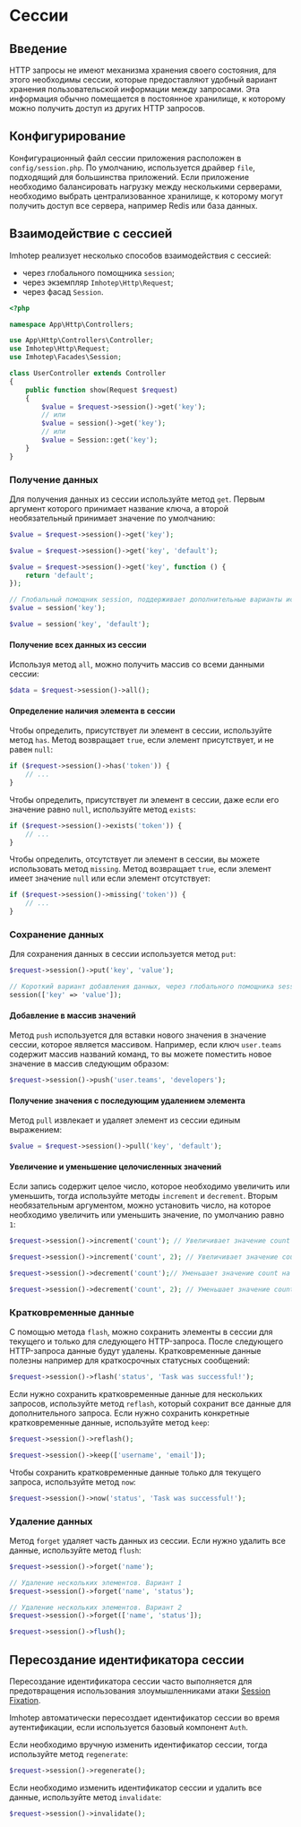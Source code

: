 # Сессии

## Введение

HTTP запросы не имеют механизма хранения своего состояния, для этого необходимы сессии, которые предоставляют удобный вариант хранения пользовательской информации между запросами. Эта информация обычно помещается в постоянное хранилище, к которому можно получить доступ из других HTTP запросов. 

## Конфигурирование

Конфигурационный файл сессии приложения расположен в `config/session.php`. По умолчанию, используется драйвер `file`, подходящий для большинства приложений. Если приложение необходимо балансировать нагрузку между несколькими серверами, необходимо выбрать централизованное хранилище, к которому могут получить доступ все сервера, например Redis или база данных.

## Взаимодействие с сессией

Imhotep реализует несколько способов взаимодействия с сессией:
- через глобального помощника `session`;
- через экземпляр `Imhotep\Http\Request`;
- через фасад `Session`.

```php
<?php

namespace App\Http\Controllers;

use App\Http\Controllers\Controller;
use Imhotep\Http\Request;
use Imhotep\Facades\Session;

class UserController extends Controller
{
    public function show(Request $request)
    {
        $value = $request->session()->get('key');
        // или
        $value = session()->get('key');
        // или
        $value = Session::get('key');
    }
}
```

### Получение данных

Для получения данных из сессии используйте метод `get`. Первым аргумент которого принимает название ключа, а второй необязательный принимает значение по умолчанию:

```php
$value = $request->session()->get('key');

$value = $request->session()->get('key', 'default');

$value = $request->session()->get('key', function () {
    return 'default';
});

// Глобальный помощник session, поддерживает дополнительные варианты использования
$value = session('key');

$value = session('key', 'default');
```

#### Получение всех данных из сессии

Используя метод `all`, можно получить массив со всеми данными сессии:

```php
$data = $request->session()->all();
```

#### Определение наличия элемента в сессии

Чтобы определить, присутствует ли элемент в сессии, используйте метод `has`. Метод возвращает `true`, если элемент присутствует, и не равен `null`:

```php
if ($request->session()->has('token')) {
    // ...
}
```

Чтобы определить, присутствует ли элемент в сессии, даже если его значение равно `null`, используйте метод `exists`:

```php
if ($request->session()->exists('token')) {
    // ...
}
```

Чтобы определить, отсутствует ли элемент в сессии, вы можете использовать метод `missing`. Метод возвращает `true`, если элемент имеет значение `null` или если элемент отсутствует:

```php
if ($request->session()->missing('token')) {
    // ...
}
```

### Сохранение данных

Для сохранения данных в сессии используется метод `put`:

```php
$request->session()->put('key', 'value');

// Короткий вариант добавления данных, через глобального помощника session
session(['key' => 'value']);
```

#### Добавление в массив значений

Метод `push` используется для вставки нового значения в значение сессии, которое является массивом. Например, если ключ `user.teams` содержит массив названий команд, то вы можете поместить новое значение в массив следующим образом:

```php
$request->session()->push('user.teams', 'developers');
```

#### Получение значения с последующим удалением элемента

Метод `pull` извлекает и удаляет элемент из сессии единым выражением:

```php
$value = $request->session()->pull('key', 'default');
```

#### Увеличение и уменьшение целочисленных значений

Если запись содержит целое число, которое необходимо увеличить или уменьшить, тогда используйте методы `increment` и `decrement`. Вторым необязательным аргументом, можно установить число, на которое необходимо увеличить или уменьшить значение, по умолчанию равно `1`:

```php
$request->session()->increment('count'); // Увеличивает значение count на 1

$request->session()->increment('count', 2); // Увеличивает значение count на 2 пункта

$request->session()->decrement('count');// Уменьшает значение count на 1

$request->session()->decrement('count', 2); // Уменьшает значение count на 2 пункта
```

### Кратковременные данные

С помощью метода `flash`, можно сохранить элементы в сессии для текущего и только для следующего HTTP-запроса. После следующего HTTP-запроса данные будут удалены. Кратковременные данные полезны например для краткосрочных статусных сообщений:

```php
$request->session()->flash('status', 'Task was successful!');
```

Если нужно сохранить кратковременные данные для нескольких запросов, используйте метод `reflash`, который сохранит все данные для дополнительного запроса. Если нужно сохранить конкретные кратковременные данные, используйте метод `keep`:

```php
$request->session()->reflash();

$request->session()->keep(['username', 'email']);
```

Чтобы сохранить кратковременные данные только для текущего запроса, используйте метод `now`:

```php
$request->session()->now('status', 'Task was successful!');
```

### Удаление данных

Метод `forget` удаляет часть данных из сессии. Если нужно удалить все данные, используйте метод `flush`:

```php
$request->session()->forget('name');

// Удаление нескольких элементов. Вариант 1
$request->session()->forget('name', 'status');

// Удаление нескольких элементов. Вариант 2
$request->session()->forget(['name', 'status']);

$request->session()->flush();
```

## Пересоздание идентификатора сессии

Пересоздание идентификатора сессии часто выполняется для предотвращения использования злоумышленниками атаки [Session Fixation](https://owasp.org/www-community/attacks/Session_fixation).

Imhotep автоматически пересоздает идентификатор сессии во время аутентификации, если используется базовый компонент `Auth`.

Если необходимо вручную изменить идентификатор сессии, тогда используйте метод `regenerate`:

```php
$request->session()->regenerate();
```

Если необходимо изменить идентификатор сессии и удалить все данные, используйте метод `invalidate`:

```php
$request->session()->invalidate();
```








